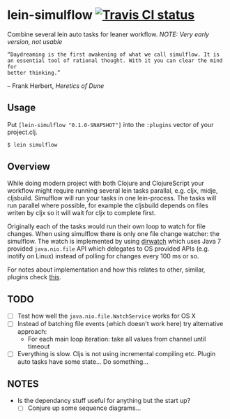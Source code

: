 # lein-simulflow [![Travis CI status](https://secure.travis-ci.org/metosin/lein-simulflow.png)](http://travis-ci.org/#!/metosin/lein-simulflow/builds)

Combine several lein auto tasks for leaner workflow.
*NOTE: Very early version, not usable*

```
“Daydreaming is the first awakening of what we call simulflow. It is
an essential tool of rational thought. With it you can clear the mind for
better thinking.”
```
– Frank Herbert, _Heretics of Dune_

## Usage

Put `[lein-simulflow "0.1.0-SNAPSHOT"]` into the `:plugins` vector of your
project.clj.

```bash
$ lein simulflow
```

## Overview

While doing modern project with both Clojure and ClojureScript your workflow
might require running several lein tasks parallal, e.g. cljx, midje, cljsbuild.
Simulflow will run your tasks in one lein-process. The tasks will run parallel
where possible, for example the cljsbuild depends on files writen by cljx so
it will wait for cljx to complete first.

Originally each of the tasks would run their own loop to watch for file
changes. When using simulflow there is only one file change watcher:
the simulflow. The watch is implemented by using
[dirwatch](https://github.com/juxt/dirwatch) which uses Java 7
provided `java.nio.file` API which delegates to OS provided APIs
(e.g. inotify on Linux) instead of polling
for changes every 100 ms or so.

For notes about implementation and how this relates to other, similar,
plugins check [this](./docs/notes.md).

## TODO

- [ ] Test how well the `java.nio.file.WatchService` works for OS X
- [ ] Instead of batching file events (which doesn't work here) try alternative approach:
  - For each main loop iteration: take all values from channel until timeout
- [ ] Everything is slow. Cljs is not using incremental compiling etc. Plugin auto tasks have some state... Do something...

## NOTES

- Is the dependancy stuff useful for anything but the start up?
  - [ ] Conjure up some sequence diagrams...
